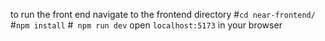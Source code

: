 to run the front end navigate to the frontend directory 
#`cd near-frontend/`
#`npm install`
#` npm run dev`
open `localhost:5173` in your browser
